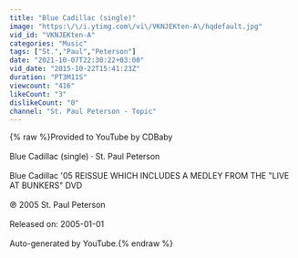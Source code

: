 ```yaml
---
title: "Blue Cadillac (single)"
image: "https:\/\/i.ytimg.com\/vi\/VKNJEKten-A\/hqdefault.jpg"
vid_id: "VKNJEKten-A"
categories: "Music"
tags: ["St.","Paul","Peterson"]
date: "2021-10-07T22:30:22+03:00"
vid_date: "2015-10-22T15:41:23Z"
duration: "PT3M11S"
viewcount: "416"
likeCount: "3"
dislikeCount: "0"
channel: "St. Paul Peterson - Topic"
---
```

{% raw %}Provided to YouTube by CDBaby<br /><br />Blue Cadillac (single) · St. Paul Peterson<br /><br />Blue Cadillac '05 REISSUE WHICH INCLUDES A MEDLEY FROM THE &quot;LIVE AT BUNKERS&quot; DVD<br /><br />℗ 2005 St. Paul Peterson<br /><br />Released on: 2005-01-01<br /><br />Auto-generated by YouTube.{% endraw %}
